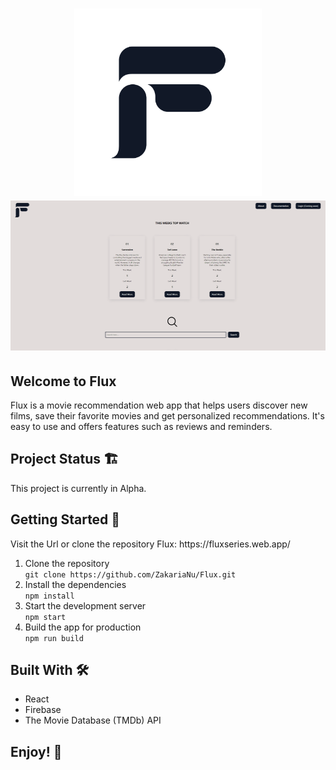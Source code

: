 <h1 style="text-align:center;"><img src="src/App/svg/fluxlogo.svg" alt="Flux Logo" width="auto" height="300px" fill="#4C4C6D"><img src="src/App/svg/Animation1.gif" width="auto" height="240px"></h1>

<h2>Welcome to Flux</h2>
<p>Flux is a movie recommendation web app that helps users discover new films, save their favorite movies and get personalized recommendations. It's easy to use and offers features such as reviews and reminders.</p>

## Project Status 🏗️
This project is currently in Alpha. 

<h2>Getting Started 🚀</h2>
Visit the Url or clone the repository
Flux: https://fluxseries.web.app/
<ol>
    <li>Clone the repository<br>
    <code>git clone https://github.com/ZakariaNu/Flux.git</code></li>
    <li>Install the dependencies<br>
    <code>npm install</code></li>
    <li>Start the development server<br>
    <code>npm start</code></li>
    <li>Build the app for production<br>
    <code>npm run build</code></li>
</ol>

<h2>Built With 🛠</h2>
<ul>
    <li>React</li>
    <li>Firebase</li>
    <li>The Movie Database (TMDb) API</li>
</ul>

<h2>Enjoy! 🍿</h2>
